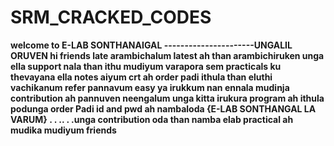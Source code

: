 # SRM_CRACKED_CODES
**welcome to E-LAB SONTHANAIGAL  ----------------------UNGALIL ORUVEN  hi friends late arambichalum latest ah than arambichiruken unga ella support nala than ithu mudiyum varapora sem practicals ku thevayana ella notes aiyum crt ah order padi ithula than eluthi vachikanum refer pannavum easy ya irukkum nan ennala mudinja contribution ah pannuven neengalum unga kitta irukura program ah ithula podunga order Padi id and pwd ah nambaloda {E-LAB SONTHANGAL LA VARUM} . . .. . .unga contribution oda than namba elab practical ah mudika mudiyum friends**
